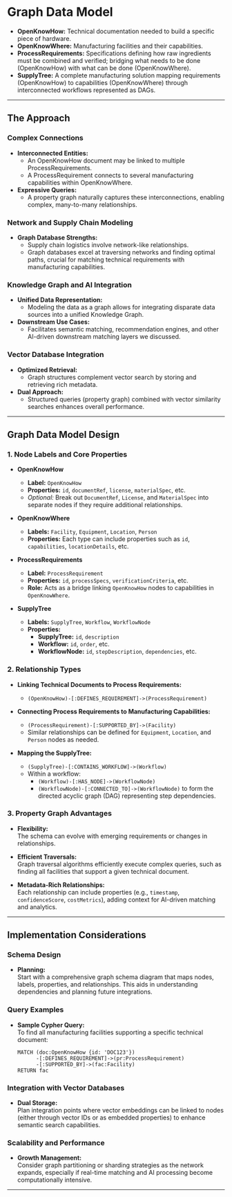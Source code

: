 # Graph Data Model

- **OpenKnowHow:** Technical documentation needed to build a specific piece of hardware.
- **OpenKnowWhere:** Manufacturing facilities and their capabilities.
- **ProcessRequirements:** Specifications defining how raw ingredients must be combined and verified; bridging what needs to be done (OpenKnowHow) with what can be done (OpenKnowWhere).
- **SupplyTree:** A complete manufacturing solution mapping requirements (OpenKnowHow) to capabilities (OpenKnowWhere) through interconnected workflows represented as DAGs.

---

## The Approach

### Complex Connections
- **Interconnected Entities:**  
  - An OpenKnowHow document may be linked to multiple ProcessRequirements.
  - A ProcessRequirement connects to several manufacturing capabilities within OpenKnowWhere.
- **Expressive Queries:**  
  - A property graph naturally captures these interconnections, enabling complex, many-to-many relationships.

### Network and Supply Chain Modeling
- **Graph Database Strengths:**  
  - Supply chain logistics involve network-like relationships.
  - Graph databases excel at traversing networks and finding optimal paths, crucial for matching technical requirements with manufacturing capabilities.

### Knowledge Graph and AI Integration
- **Unified Data Representation:**  
  - Modeling the data as a graph allows for integrating disparate data sources into a unified Knowledge Graph.
- **Downstream Use Cases:**  
  - Facilitates semantic matching, recommendation engines, and other AI-driven downstream matching layers we discussed.

### Vector Database Integration
- **Optimized Retrieval:**  
  - Graph structures complement vector search by storing and retrieving rich metadata.
- **Dual Approach:**  
  - Structured queries (property graph) combined with vector similarity searches enhances overall performance.

---

## Graph Data Model Design

### 1. Node Labels and Core Properties

- **OpenKnowHow**
  - **Label:** `OpenKnowHow`
  - **Properties:** `id`, `documentRef`, `license`, `materialSpec`, etc.
  - *Optional:* Break out `DocumentRef`, `License`, and `MaterialSpec` into separate nodes if they require additional relationships.

- **OpenKnowWhere**
  - **Labels:** `Facility`, `Equipment`, `Location`, `Person`
  - **Properties:** Each type can include properties such as `id`, `capabilities`, `locationDetails`, etc.

- **ProcessRequirements**
  - **Label:** `ProcessRequirement`
  - **Properties:** `id`, `processSpecs`, `verificationCriteria`, etc.
  - **Role:** Acts as a bridge linking `OpenKnowHow` nodes to capabilities in `OpenKnowWhere`.

- **SupplyTree**
  - **Labels:** `SupplyTree`, `Workflow`, `WorkflowNode`
  - **Properties:**
    - **SupplyTree:** `id`, `description`
    - **Workflow:** `id`, `order`, etc.
    - **WorkflowNode:** `id`, `stepDescription`, `dependencies`, etc.

### 2. Relationship Types

- **Linking Technical Documents to Process Requirements:**
  - `(OpenKnowHow)-[:DEFINES_REQUIREMENT]->(ProcessRequirement)`

- **Connecting Process Requirements to Manufacturing Capabilities:**
  - `(ProcessRequirement)-[:SUPPORTED_BY]->(Facility)`
  - Similar relationships can be defined for `Equipment`, `Location`, and `Person` nodes as needed.

- **Mapping the SupplyTree:**
  - `(SupplyTree)-[:CONTAINS_WORKFLOW]->(Workflow)`
  - Within a workflow:
    - `(Workflow)-[:HAS_NODE]->(WorkflowNode)`
    - `(WorkflowNode)-[:CONNECTED_TO]->(WorkflowNode)` to form the directed acyclic graph (DAG) representing step dependencies.

### 3. Property Graph Advantages

- **Flexibility:**  
  The schema can evolve with emerging requirements or changes in relationships.

- **Efficient Traversals:**  
  Graph traversal algorithms efficiently execute complex queries, such as finding all facilities that support a given technical document.

- **Metadata-Rich Relationships:**  
  Each relationship can include properties (e.g., `timestamp`, `confidenceScore`, `costMetrics`), adding context for AI-driven matching and analytics.

---

## Implementation Considerations

### Schema Design
- **Planning:**  
  Start with a comprehensive graph schema diagram that maps nodes, labels, properties, and relationships. This aids in understanding dependencies and planning future integrations.

### Query Examples
- **Sample Cypher Query:**  
  To find all manufacturing facilities supporting a specific technical document:
  ```cypher
  MATCH (doc:OpenKnowHow {id: 'DOC123'})
        -[:DEFINES_REQUIREMENT]->(pr:ProcessRequirement)
        -[:SUPPORTED_BY]->(fac:Facility)
  RETURN fac
  ```

### Integration with Vector Databases
- **Dual Storage:**  
  Plan integration points where vector embeddings can be linked to nodes (either through vector IDs or as embedded properties) to enhance semantic search capabilities.

### Scalability and Performance
- **Growth Management:**  
  Consider graph partitioning or sharding strategies as the network expands, especially if real-time matching and AI processing become computationally intensive.

---
